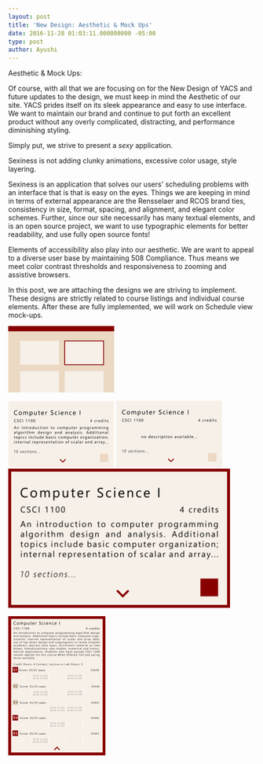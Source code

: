 ```yaml
---
layout: post
title: 'New Design: Aesthetic & Mock Ups'
date: 2016-11-28 01:03:11.000000000 -05:00
type: post
author: Ayushi
---
```


Aesthetic & Mock Ups:

Of course, with all that we are focusing on for the New Design of YACS and future updates to the design, we must keep in mind the Aesthetic of our site. YACS prides itself on its sleek appearance and easy to use interface. We want to maintain our brand and continue to put forth an excellent product without any overly complicated, distracting, and performance diminishing styling.

Simply put, we strive to present a *sexy* application.

Sexiness is not adding clunky animations, excessive color usage, style layering.

Sexiness is an application that solves our users' scheduling problems with an interface that is that is easy on the eyes. Things we are keeping in mind in terms of external appearance are the Rensselaer and RCOS brand ties, consistency in size, format, spacing, and alignment, and elegant color schemes. Further, since our site necessarily has many textual elements, and is an open source project, we want to use typographic elements for better readability, and use fully open source fonts!

Elements of accessibility also play into our aesthetic. We are want to appeal to a diverse user base by maintaining 508 Compliance. Thus means we meet color contrast thresholds and responsiveness to zooming and assistive browsers.

In this post, we are attaching the designs we are striving to implement. These designs are strictly related to course listings and individual course elements. After these are fully implemented, we will work on Schedule view mock-ups.

![course list mockup](/assets/images/courses_list_mockuprough-final-01.png)

![course mockup 1](/assets/images/single_course_collapsedrough-final-01.png)
![course mockup 2](/assets/images/single_course_collapsedrough-final-02.png)
![course mockup 3](/assets/images/single_course_collapsedrough-final-03.png)

![course expanded mockup](/assets/images/single_course_expanded_viewrough-final-01.png)
